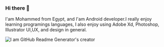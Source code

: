 ### Hi there 👋

I'am Mohammed from Egypt, and I'am Android developer.I really enjoy learning programings languages, I also enjoy using Adobe Xd, Photoshop, Illustrator UI,UX, and design in general.

![I am GitHub Readme Generator's creator](https://arturssmirnovs.github.io/github-profile-readme-generator/images/banner.png)
